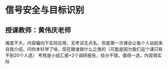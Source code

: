 # 信号安全与目标识别
## 授课教师：黄伟庆老师
难度不大，内容偏向于实际应用，无考试无点名，但是第一次课会让每个人站起来自我介绍，问你本科学了啥，现在跟谁做什么之类的（可能是因为我们这个课只有不到20个人选）
考核是小组汇报+2个调研报告，给分不错，值得一选，内容很实际
